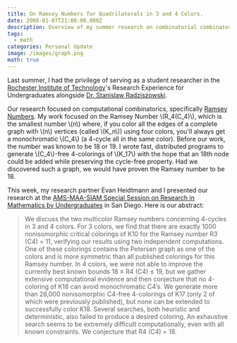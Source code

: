 ```yaml
---
title: On Ramsey Numbers for Quadrilaterals in 3 and 4 Colors.
date: 2008-01-07T21:00:00.000Z
description: Overview of my summer research on combinatorial combinatorics
tags:
  - math
categories: Personal Update
image: /images/graph.png
math: true
---
```

Last summer, I had the privilege of serving as a student researcher in the [Rochester Institute of Technology](https://www.rit.edu/science/school-mathematics-and-statistics)'s Research Experience for Undergraduates alongside [Dr. Stanislaw Radziszowski]( https://en.wikipedia.org/wiki/Stanis%C5%82aw_Radziszowski). 

Our research focused on computational combinatorics, specifically [Ramsey Numbers](https://mathworld.wolfram.com/RamseyNumber.html). My work focused on the Ramsey Number \\(R_4(C_4)\\), which is the smallest number \\(n\\) where, if you color all the edges of a complete graph with \\(n\\) vertices (called \\(K_n\\)) using four colors, you'll always get a monochromatic \\(C_4\\) (a 4-cycle all in the same color). Before our work, the number was known to be 18 or 19. I wrote fast, distributed programs to generate \\(C_4\\)-free 4-colorings of \\(K_17\\) with the hope that an 18th node could be added while preserving the cycle-free property. Had we discovered such a graph, we would have proven the Ramsey number to be 18.

This week, my research partner Evan Heidtmann and I presented our research at the [AMS-MAA-SIAM Special Session on Research in Mathematics by Undergraduates](https://jointmathematicsmeetings.org/meetings/national/jmm/2109_program_monday.html) in San Diego. Here is our abstract:

> We discuss the two multicolor Ramsey numbers concerning 4-cycles in 3 and 4 colors. For 3 colors, we find that there are exactly 1000 nonisomorphic critical colorings of K10 for the Ramsey number R3 (C4) = 11, verifying our results using two independent computations. One of these colorings contains the Petersen graph as one of the colors and is more symmetric than all published colorings for this Ramsey number. In 4 colors, we were not able to improve the currently best known bounds 18 ≤ R4 (C4) ≤ 19, but we gather extensive computational evidence and then conjecture that no 4-coloring of K18 can avoid monochromatic C4’s. We generate more than 28,000 nonisomorphic C4-free 4-colorings of K17 (only 2 of which were previously published), but none can be extended to successfully color K18. Several searches, both heuristic and deterministic, also failed to produce a desired coloring. An exhaustive search seems to be extremely difficult computationally, even with all known constraints. We conjecture that R4 (C4) = 18. 
